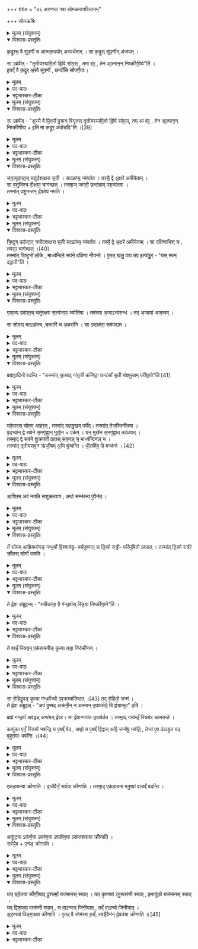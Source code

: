 +++
title = "०६ अरुणया गवा सोमक्रयणविधानम्"

+++
सोमऋषिः

<details><summary>मूलम् (संयुक्तम्)</summary>

क॒द्रूश्च॒ वै सु॑प॒र्णी चा॑त्मरू॒पयो॑रस्पर्धेताँ॒ सा क॒द्रूस्सु॑प॒र्णीम॑जय॒त्साब्र॑वीत्तृ॒तीय॑स्यामि॒तो दि॒वि सोम॒स्तमा ह॑र॒ तेना॒त्मान॒न्निष्क्री॑णी॒ष्वेती॒यव्ँ वै क॒द्रूर॒सौ सु॑प॒र्णी छन्दाँ॑सि सौपर्णे॒यास्
</details>

<details open><summary>विश्वास-प्रस्तुतिः</summary>

क॒द्रूश्च॒ वै सु॑प॒र्णी च आ॑त्मरू॒पयो॑र् अस्पर्धेताम् ।
सा क॒द्रूस् सु॑प॒र्णीम् अ॑जयत् ।  

सा ऽब्र॑वीत् -
"तृ॒तीय॑स्यामि॒तो दि॒वि सोम॒स् , तमा ह॑र॒ , तेन आ॒त्मान॒न् निष्क्री॑णी॒ष्वे"ति॑ ।  
इ॒यव्ँ वै क॒द्रूर् अ॒सौ सु॑प॒र्णी , छन्दाँ॑सि सौपर्णे॒याः।
</details>

<details><summary>मूलम्</summary>

क॒द्रूश्च॒ वै सु॑प॒र्णी च आ॑त्मरू॒पयो॑र् अस्पर्धेताम् ।
सा क॒द्रूस् सु॑प॒र्णीम् अ॑जयत् ।  

सा ऽब्र॑वीत् -
"तृ॒तीय॑स्यामि॒तो दि॒वि सोम॒स् , तमा ह॑र॒ , तेन आ॒त्मान॒न् निष्क्री॑णी॒ष्वे"ति॑ ।  
इ॒यव्ँ वै क॒द्रूर् अ॒सौ सु॑प॒र्णी , छन्दाँ॑सि सौपर्णे॒याः।
</details>


<details><summary>पद-पाठः</summary>

क॒द्रूः । च॒ । वै । सु॒प॒र्णीति॑ सु-प॒र्णी । च॒ । आ॒त्म॒रू॒पयो॒रित्या॑त्म-रू॒पयोः॑ । अ॒स्प॒र्धे॒ता॒म् ।  
सा । क॒द्रूः । सु॒प॒र्णीमिति॑ सु-प॒र्णीम् । अ॒ज॒य॒त् ।  
सा । अ॒ब्र॒वी॒त् ।   
तृ॒तीय॑स्याम् । इ॒तः । दि॒वि । सोमः॑ । तम् । एति॑ । ह॒र॒ । तेन॑ । आ॒त्मान॑म् । निरिति॑ । क्री॒णी॒ष्व॒ । इति॑ ।   
इ॒यम् । वै । क॒द्रूः । अ॒सौ । सु॒प॒र्णीति॑ सु-प॒र्णी ।   
छन्दाँ॑सि । सौ॒प॒र्णे॒याः ।  
</details>

<details><summary>भट्टभास्कर-टीका</summary>

1अथ सवनगुणान्विधास्यन् तदर्थं गायत्रीं स्तोतुमाह - कद्रूरित्यादि ॥ दिव्यमातरावेते आत्मरूपयोर्निजसौन्दर्यनिमित्तमहं दर्शनीयाऽहं दर्शनीयेति सपत्नीत्वादस्पर्धेतां स्पर्धमाने विप्रतिपत्तिमकुरुताम् । 'कद्रुकमण्डल्वोः' इति कद्रुशब्दादूङ्प्रत्ययः । 'पाककर्ण' इत्यादिना सुपर्णशब्दात् ङीष् । ततस्सा कद्रूस्सुपर्णीमजयत् रूपवत्तया तां जित्वा दासीं जग्राह । ततस्सा कद्रूस्सुपर्णीमब्रवीत् । इतस्तृतीयस्यां दिवि सोमो यागात्मा वर्तते, तदानयनेन हेतुना आत्मानं निष्क्रीणीष्व त्वां दासीभावान्मोचयेति । देवनशीलत्वात्त्रयोपि लोका दिव इत्युच्यन्ते, तत्र भूमिष्ठा कद्रूराह - इतस्तृतीयस्यां दिवीति । यद्वा - द्यौरेव त्रिखण्डा, तत्र दिविष्ठैवाह - इतस्तृतीयस्मिन् द्युखण्डे सोमो वर्तते इति । 'तीयस्य वा ङित्सूपसंख्यानम्' इति स्याभावः । 'ऊडिदम्' इतीदमो विभक्तेरुदात्तत्वम् । इयं वा इत्यादि । दिवः पुत्रत्वेन प्रसिद्धानि छन्दांसि, तानि सौपर्णेयाः सुपर्णीपुत्राः केचन दिव्यजनाः, त एव छन्दांसि गायत्र्यादीनि । यद्वा - लिङ्गव्यत्ययः । छन्दांसि सुपर्णापत्यानीत्यर्थः । स्त्रीभ्यो ढकि 'कितः' इत्यन्तोदात्तत्वम् ॥
</details>

<details><summary>मूलम् (संयुक्तम्)</summary>

साब्र॑वीद॒स्मै वै पि॒तरौ॑ पु॒त्रान्बि॑भृतस्तृ॒तीय॑स्यामि॒तो दि॒वि सोम॒स्तमा ह॑र॒ तेना॒त्मान॒न्निष्क्री॑णीष्व [39]  
इति॑ मा क॒द्रूर॑वोच॒दिति॒
</details>

<details open><summary>विश्वास-प्रस्तुतिः</summary>

सा ऽब्र॑वीद् -
"अ॒स्मै वै पि॒तरौ॑ पु॒त्रान् बि॑भृतस् तृ॒तीय॑स्यामि॒तो दि॒वि सोम॒स्,
तम् आ ह॑र॒ ,
तेन आ॒त्मान॒न् निष्क्री॑णीष्व + इति॑ मा क॒द्रूर् अ॑वोच॒दि"ति॑ ।[39]
</details>

<details><summary>मूलम्</summary>

सा ऽब्र॑वीद् -
"अ॒स्मै वै पि॒तरौ॑ पु॒त्रान् बि॑भृतस् तृ॒तीय॑स्यामि॒तो दि॒वि सोम॒स्,
तम् आ ह॑र॒ ,
तेन आ॒त्मान॒न् निष्क्री॑णीष्व + इति॑ मा क॒द्रूर् अ॑वोच॒दि"ति॑ ।[39]
</details>


<details><summary>पद-पाठः</summary>

सा । अ॒ब्र॒वी॒त् ।   
अ॒स्मै । वै । पि॒तरौ॑ । पु॒त्रान् । बि॒भृ॒तः॒ । तृ॒तीय॑स्याम् । इ॒तः । दि॒वि । सोमः॑ । तम् । एति॑ । ह॒र॒ । तेन॑ । आ॒त्मान॑म् । निरिति॑ । क्री॒णी॒ष्व॒ । [39]  
इति॑ । मा॒ । क॒द्रूः । अ॒वो॒च॒त् । इति॑ । 
</details>

<details><summary>भट्टभास्कर-टीका</summary>

2अथ सा कद्र्वा तथोक्ता सा सुपर्णी पुत्रानब्रवीत् अस्मै ईदृशाय प्रयोजनाय आर्तिपरित्राणाय पितरौ माता च पिता च पुत्रान् दुःखात्त्रायकस्वभावान् सुतान् बिभृतः उत्पाद्य पोषयतः । 'पिता मात्रा' इत्येकशेषः, पूर्ववदिदमो विभक्तेरुदात्तत्वम् । किं तवागमनमिति चेत्? श्रूयतां पुत्रकाः - तृतीयस्यामिता दिवि सोमस्तमाहर तेनात्मानं निष्क्रीणीष्वेति मां कद्रूरवोचत् निजरूपवत्तया गर्विता दासीमिव मां मन्यमाना इत्थमवमन्यते । ततोस्मिन् व्यसनसंकटे नियग्नामितो मां त्रायध्वमिति ॥
</details>

<details><summary>मूलम् (संयुक्तम्)</summary>

जग॒त्युद॑पत॒च्चतु॑र्दशाक्षरा स॒ती साऽप्रा॑प्य॒ न्य॑वर्तत॒ तस्यै॒ द्वे अ॒क्षरे॑ अमीयेताँ॒ सा प॒शुभि॑श्च दी॒क्षया॒ चाग॑च्छ॒त्तस्मा॒ज्जग॑ती॒ छन्द॑साम्पश॒व्य॑तमा॒ तस्मा॑त्पशु॒मन्त॑न्दी॒क्षोप॑ नमति
</details>

<details open><summary>विश्वास-प्रस्तुतिः</summary>

जग॒त्युद॑पत॒च् चतु॑र्दशाक्षरा स॒ती ।
साऽप्रा॑प्य॒ न्य॑वर्तत ।
तस्यै॒ द्वे अ॒क्षरे॑ अमीयेताम् ।  
सा प॒शुभि॑श्च दी॒क्षया॒ चाग॑च्छत् ।
तस्मा॒ज् जग॑ती॒ छन्द॑साम् पश॒व्य॑तमा ।  
तस्मा॑त् पशु॒मन्त॑न् दी॒क्षोप॑ नमति ।
</details>

<details><summary>मूलम्</summary>

जग॒त्युद॑पत॒च् चतु॑र्दशाक्षरा स॒ती ।
साऽप्रा॑प्य॒ न्य॑वर्तत ।
तस्यै॒ द्वे अ॒क्षरे॑ अमीयेताम् ।  
सा प॒शुभि॑श्च दी॒क्षया॒ चाग॑च्छत् ।
तस्मा॒ज् जग॑ती॒ छन्द॑साम् पश॒व्य॑तमा ।  
तस्मा॑त् पशु॒मन्त॑न् दी॒क्षोप॑ नमति ।
</details>

<details><summary>पद-पाठः</summary>

जग॑ती । उदिति॑ । अ॒प॒त॒त् । चतु॑र्दशाक्ष॒रेति॒ चतु॑र्दश-अ॒क्ष॒रा॒ । स॒ती ।  
सा । अप्रा॒प्येत्यप्र॑-आ॒प्य॒ । नीति॑ । अ॒व॒र्त॒त॒ ।   
तस्यै॑ । द्वे इति॑ । अ॒क्षरे॒ इति॑ । अ॒मी॒ये॒ता॒म् ।   
सा । प॒शुभि॒रिति॑ प॒शु-भिः॒ । च॒ । दी॒क्षया॑ । च॒ । एति॑ । अ॒ग॒च्छ॒त् ।   
तस्मा॑त् । जग॑ती । छन्द॑साम् । प॒श॒व्य॑त॒मेति॑ पश॒व्य॑-त॒मा॒ । 
तस्मा॑त् । प॒शु॒मन्त॒मिति॑ पशु-मन्त॑म् । दी॒क्षा । उपेति॑ । न॒म॒ति॒ ।   
</details>


<details><summary>भट्टभास्कर-टीका</summary>

3अथ तछ्रुत्वा छन्दसां ज्येष्ठभूता जगती उदपतत् ऊर्ध्वं गता । सा चतुर्दशाक्षराऽपि सता सोममप्राप्य अलब्ध्वा न्यवर्तत तत्सकाशात्प्रतिनिवृत्ता । 'शतुरनुमः' इति नद्या उदात्तत्वम् । तस्यै तस्याः सोमेन रहितायाः द्वे अक्षरे अमीयेतामहीयेताम् । अशेस्सरप्रत्यये अक्षरम् । ततस्सा जगती तत्र तृतीयस्यां दिवि स्थितान् पशून् दीक्षां च दृष्ट्वा उपादाय तेनोभयेन सहिताऽऽगच्छत् । अन्य आहुः - चतुर्दशाक्षराऽपि सती सा अप्राप्य सोमसकाशमपि गन्तुमसमर्था न्यवर्तत । ततस्तस्याश्श्रान्तायाः द्वे अक्षरे अमीयेतां विशीर्णे अभवताम् । सा तादृशी तत्र स्थि- तान् पशून् दीक्षां च गृहीत्वा आगच्छदिति । तस्माच्छन्दसां मध्ये जगती पशव्यतमा अतिशयेन पशुभ्यो हिता । हितार्थे 'उगवादिभ्यो यत्' । यस्मादेवं पशुभिस्सह दीक्षा आगता, तस्मात्पशुमन्तं दीक्षोपनमति उपतिष्ठते दक्षिणा क्षीरादिसंपत्तेश्च । 'ह्रस्वनुड्भ्यां मतुप्' इति मतुप उदात्तत्वम् ॥
</details>

<details><summary>मूलम् (संयुक्तम्)</summary>

त्रि॒ष्टुगुद॑पत॒त्त्रयो॑दशाक्षरा स॒ती साऽप्रा॑प्य॒ न्य॑वर्तत॒ तस्यै॒ द्वे अ॒क्षरे॑ अमीयेताँ॒ सा दक्षि॑णाभिश्च [40]  
तप॑सा॒ चाग॑च्छ॒त्तस्मा॑त्त्रि॒ष्टुभो॑ लो॒के माध्य॑न्दिने॒ सव॑ने॒ दक्षि॑णा नीयन्त ए॒तत्खलु॒ वाव तप॒ इत्या॑हु॒र्यस्स्वन्ददा॒तीति॑
</details>

<details open><summary>विश्वास-प्रस्तुतिः</summary>

त्रि॒ष्टुग् उद॑पत॒त् त्रयो॑दशाक्षरा स॒ती
साऽप्रा॑प्य॒ न्य॑वर्तत ।
तस्यै॒ द्वे अ॒क्षरे॑ अमीयेताम् ।
सा दक्षि॑णाभिश् च , तप॑सा॒ चाग॑च्छत् ।[40]  
तस्मा॑त् त्रि॒ष्टुभो॑ लो॒के , माध्य॑न्दिने॒ सव॑ने॒ दक्षि॑णा नीयन्ते ।
ए॒तत् खलु॒ वाव तप॒ इत्या॑हु॒र् - "यस् स्वन् ददा॒ती"ति॑ ।
</details>

<details><summary>मूलम्</summary>

त्रि॒ष्टुग् उद॑पत॒त् त्रयो॑दशाक्षरा स॒ती
साऽप्रा॑प्य॒ न्य॑वर्तत ।
तस्यै॒ द्वे अ॒क्षरे॑ अमीयेताम् ।
सा दक्षि॑णाभिश् च , तप॑सा॒ चाग॑च्छत् ।[40]  
तस्मा॑त् त्रि॒ष्टुभो॑ लो॒के , माध्य॑न्दिने॒ सव॑ने॒ दक्षि॑णा नीयन्ते ।
ए॒तत् खलु॒ वाव तप॒ इत्या॑हु॒र् - "यस् स्वन् ददा॒ती"ति॑ ।
</details>

<details><summary>पद-पाठः</summary>


त्रि॒ष्टुक् । उदिति॑ । अ॒प॒त॒त् । त्रयो॑दशाक्ष॒रेति॒ त्रयो॑दश-अ॒क्ष॒रा॒ । स॒ती । सा । अप्रा॒प्येत्यप्र॑-आ॒प्य॒ । नीति॑ । अ॒व॒र्त॒त॒ ।   
तस्यै॑ । द्वे इति॑ । अ॒क्षरे॒ इति॑ । अ॒मी॒ये॒ता॒म् ।   
सा । दक्षि॑णाभिः । च॒ । [40]  तप॑सा । च॒ । एति॑ । अ॒ग॒च्छ॒त् ।   
तस्मा॑त् । त्रि॒ष्टुभः॑ । लो॒के । माध्य॑न्दिने । सव॑ने । दक्षि॑णाः । नी॒य॒न्ते॒ ।  
ए॒तत् । खलु॑ । वाव । तपः॑ । इति॑ । आ॒हुः॒ । यः । स्वम् । ददा॑ति । इति॑ ।   
</details>



<details><summary>भट्टभास्कर-टीका</summary>

4त्रिष्टुगुदपतदित्यादि ॥ गतम् । सा दक्षिणाभिश्च तपसा च दानलक्षणेन आगच्छत् । तस्मात्त्रिष्टुभो लोके स्थाने माध्यान्दिनसवने दक्षिणा नीयन्ते । उत्सादिर्मध्यन्दिनशब्दः । अधुना माध्यन्दिने सवने, दानमेव तप इत्याह - यत् स्वं ददाति एतदेव खलु तप इत्याहुः । ददातीति 'अभ्यस्तानामादिः' इत्याद्युदात्तत्वम् ॥
</details>

<details><summary>मूलम् (संयुक्तम्)</summary>

गाय॒त्र्युद॑पत॒च्चतु॑रक्षरा स॒त्य॑जया॒ ज्योति॑षा॒ तम॑स्या अ॒जाभ्य॑रुन्द्ध॒ तद॒जाया॑ अज॒त्वँ सा सोम॒ञ्चाह॑रच्च॒त्वारि॑ चा॒क्षरा॑णि साष्टाक्ष॑रा॒ सम॑पद्यत
</details>

<details open><summary>विश्वास-प्रस्तुतिः</summary>

गा॒य॒त्र्य् उद॑पत॒च् चतु॑रक्षरा स॒त्य॑जया॒ ज्योति॑षा ।
तम॑स्या अ॒जाऽभ्य॑रुन्ध ।
तद् अ॒जाया॑ अज॒त्वम् ।  

सा सोम॒ञ् चाऽऽह॑रच् ,च॒त्वारि॑ च अ॒क्षरा॑णि ।
सा ऽष्टाक्ष॑रा॒ सम॑पद्यत ।
</details>

<details><summary>मूलम्</summary>

गा॒य॒त्र्य् उद॑पत॒च् चतु॑रक्षरा स॒त्य॑जया॒ ज्योति॑षा ।
तम॑स्या अ॒जाऽभ्य॑रुन्ध ।
तद् अ॒जाया॑ अज॒त्वम् ।  

सा सोम॒ञ् चाऽऽह॑रच् ,च॒त्वारि॑ च अ॒क्षरा॑णि ।
सा ऽष्टाक्ष॑रा॒ सम॑पद्यत ।
</details>

<details><summary>पद-पाठः</summary>

गा॒य॒त्री । उदिति॑ । अ॒प॒त॒त् । चतु॑रक्ष॒रेति॒ चतुः॑-अ॒क्ष॒रा॒ । स॒ती । अ॒जया॑ । ज्योति॑षा ।   
तम् । अ॒स्यै॒ । अ॒जा । अ॒भीति॑ । अ॒रु॒न्द्ध॒ ।   
तत् । अ॒जायाः॑ । अ॒ज॒त्वमित्य॑ज-त्वम् ।   
सा । सोम॑म् । च॒ । एति॑ । अह॑रत् । च॒त्वारि॑ । च॒ । अ॒क्षरा॑णि ।   
सा । अ॒ष्टाक्ष॒रेत्य॒ष्टा-अ॒क्ष॒रा॒ । समिति॑ । अ॒प॒द्य॒त॒ ।   
</details>

<details><summary>भट्टभास्कर-टीका</summary>

5ततो गायत्र्युदपतत् चतुरक्षरैव सता अजया सहायभूतया अजामपि सहायभूतां गृहीत्वा ऊर्ध्वं गता, ततस्सा अजा ज्योतिषा आत्मीयया दीप्त्या तं सोमं गायत्र्यर्थमभ्यरुन्ध अभिरुद्धवती अभिगतवती । तदित्यादि । अज गतिक्षेपाणयोः, 'ङ्यापोस्मंज्ञाछन्दसोर्बहुलम्' 'त्वे च' इति ह्रस्वत्वम् । ततस्सा गायत्री सोमं चाजया वशीकृतमाहरत्, चत्वारि चाक्षराणि यानि त्रिष्टुब्जगत्योः तत्राहीयन्त तान्येव स्वयमाहरत् । ततः प्रभृति साऽष्टाक्षरा समपद्यत, पादाभिप्रायमिदम् । यथोक्तं 'गायत्र्यष्टकैः' इति । त्रयश्चास्याः पादाः, यथा वक्ष्यति - 'पद्भ्यां द्वे सवने समगृह्नान्मुखेनैकम्' इति । तेन चतुर्विंशत्यक्षरा गायत्री । त्रिष्टुब्जगत्यौ च ततः प्रभृत्येकादशद्वादशाक्षरपादे, द्वयोर्द्वयोर्हीनत्वात् । तेन चतुश्चत्वारिंशदक्षरा त्रिष्टुम्, अष्टाचत्वारिंशदक्षरा जगती ॥
</details>

<details><summary>मूलम् (संयुक्तम्)</summary>

ब्रह्मवा॒दिनो॑ वदन्ति [41]  
कस्मा॑त्स॒त्याद्गा॑य॒त्री कनि॑ष्ठा॒ छन्द॑साँ स॒ती य॑ज्ञमु॒खम्परी॑या॒येति॒
</details>

<details open><summary>विश्वास-प्रस्तुतिः</summary>

ब्रह्मवा॒दिनो॑ वदन्ति -
"कस्मा॑त् स॒त्याद् गा॑य॒त्री कनि॑ष्ठा॒ छन्द॑साँ स॒ती य॑ज्ञमु॒खम् परी॑या॒ये"ति॑ [41]  
</details>

<details><summary>मूलम्</summary>

ब्रह्मवा॒दिनो॑ वदन्ति -
"कस्मा॑त् स॒त्याद् गा॑य॒त्री कनि॑ष्ठा॒ छन्द॑साँ स॒ती य॑ज्ञमु॒खम् परी॑या॒ये"ति॑ [41]  
</details>

<details><summary>पद-पाठः</summary>

ब्र॒ह्म॒वा॒दिन॒ इति॑ ब्रह्म-वा॒दिनः॑ । व॒द॒न्ति॒ । [41]   
कस्मा॑त् । स॒त्यात् । गा॒य॒त्री । कनि॑ष्ठा । छन्द॑साम् । स॒ती । य॒ज्ञ॒मु॒खमिति॑ यज्ञ-मु॒खम् । परीति॑ । इ॒या॒य॒ । इति॑ । 
</details>

<details><summary>भट्टभास्कर-टीका</summary>

6ब्रह्यवादिन इति ॥ सदर्हतीति सत्यं कारणमुच्यते । दण्डादिभ्यो यः । कस्मात्कारणाद्रायत्री छन्दसां प्रकृतानां त्रयाणां कनिष्ठा अल्पतमा सती यज्ञमुखं प्रातस्सवनं परीयाय परिगच्छतीति । 'छन्दसि लुङ्लङ्लिटः' इति लिट् । 'युवाल्पयोः कनन्यतरस्याम्' इति कन् ॥
</details>

<details><summary>मूलम् (संयुक्तम्)</summary>

यदे॒वादस्सोम॒माह॑र॒त्तस्मा॑द्यज्ञमु॒खम्पर्यै॒त्तस्मा॑त्तेज॒स्विनी॑तमा प॒द्भ्यान्द्वे सव॑ने स॒मगृ॑ह्णा॒न्मुखे॒नैकय्ँ॒यन्मुखे॑न स॒मगृ॑ह्णा॒त्तद॑धय॒त्तस्मा॒द्द्वे सव॑ने शु॒क्रव॑ती प्रातस्सव॒नञ्च॒ माध्य॑न्दिनञ्च॒ तस्मा॑त्तृतीयसव॒न ऋ॑जी॒षम॒भि षु॑ण्वन्ति धी॒तमि॑व॒ हि मन्य॑न्ते [42]  
</details>

<details open><summary>विश्वास-प्रस्तुतिः</summary>

यदे॒वादस् सोम॒म् आह॑र॒त् , तस्मा॑द् यज्ञमु॒खम् पर्यै॑त्। तस्मा॑त् तेज॒स्विनी॑तमा ।  
प॒द्भ्यान् द्वे सव॑ने स॒मगृ॑ह्णा॒न् मुखे॒न + एक॑म् ।
यन् मुखे॑न स॒मगृ॑ह्णा॒त् तद॑धयत् ।  
तस्मा॒द् द्वे सव॑ने  शु॒क्रव॑ती प्रातस् सव॒नञ् च॒ माध्य॑न्दिनञ् च ।  
तस्मा॑त् तृतीयसव॒न ऋ॑जी॒षम् अ॒भि षु॑ण्वन्ति ।
धी॒तमि॑व॒ हि मन्य॑न्ते । [42]  
</details>

<details><summary>मूलम्</summary>

यदे॒वादस् सोम॒म् आह॑र॒त् , तस्मा॑द् यज्ञमु॒खम् पर्यै॑त्।   
तस्मा॑त् तेज॒स्विनी॑तमा ।  
प॒द्भ्यान् द्वे सव॑ने स॒मगृ॑ह्णा॒न् मुखे॒न + एक॑म् ।  
यन् मुखे॑न स॒मगृ॑ह्णा॒त् तद॑धयत् ।  
तस्मा॒द् द्वे सव॑ने  शु॒क्रव॑ती प्रातस् सव॒नञ् च॒ माध्य॑न्दिनञ् च ।  
तस्मा॑त् तृतीयसव॒न ऋ॑जी॒षम् अ॒भि षु॑ण्वन्ति ।
धी॒तमि॑व॒ हि मन्य॑न्ते । [42]  
</details>


<details><summary>पद-पाठः</summary>

यत् । ए॒व । अ॒दः । सोम॑म् । एति॑ । अ॒ह॒र॒त् । तस्मा॑त् । य॒ज्ञ॒मु॒खमिति॑ यज्ञ-मु॒खम् । परीति॑ । ऐ॒त् ।   

तस्मा॑त् । ते॒ज॒स्विनी॑त॒मेति॑ तेज॒स्विनी॑-त॒मा॒ ।   

प॒द्भ्यामिति॑ पत्-भ्याम् । द्वे इति॑ । सव॑ने इति॑ । स॒मगृ॑ह्णा॒दिति॑ सम्-अगृ॑ह्णात् । मुखे॑न । एक॑म् ।   

यत् । मुखे॑न । स॒मगृ॑ह्णा॒दिति॑ सम्-अगृ॑ह्णात् । तत् । अ॒ध॒य॒त् ।   

तस्मा॑त् । द्वे इति॑ । सव॑ने इति॑ । शु॒क्रव॑ती॒ इति॑ शु॒क्र-व॒ती॒ । प्रा॒त॒स्स॒व॒नमिति॑ प्रातः-स॒व॒नम् । च॒ । माध्य॑न्दिनम् । च॒ ।  

तस्मा॑त् । तृ॒ती॒य॒स॒व॒न इति॑ तृतीय-स॒व॒ने । ऋ॒जी॒षम् । अ॒भीति॑ । सु॒न्व॒न्ति॒ ।   

धी॒तम् । इ॒व॒ । हि । मन्य॑न्ते । [42]   
</details>

<details><summary>भट्टभास्कर-टीका</summary>

7इत्थं ब्रह्मवादिभिः पृष्टे उत्तरमाह कश्चिद्व्रह्मवादी - यदेवेति ॥ यदेवेदं कारणं सोममियमाहरत्, अदः एतस्मात् यज्ञमुखं परिगता । यद्वा - अदश्शब्दात्परस्याः पञ्चम्याः 'सुपां सुलुक्' इति लुक् । अमुष्माल्लोकादित्यर्थः । एतेर्लिङि इतश्च लोपे अडागमे 'आटश्च' इति वृद्धौ एदिति भवति । तस्मादेव कारणात् तेजस्विनीतमा अतिशयेन तेजस्विनी गायत्री बभूव । सा सोममाहरन्ती पद्भ्यां द्वे सवने प्रातस्सवनमाध्यन्दिने समगृह्णात् संगृहीतवती । मुखेन मुखस्थानीयेन पादेन एकं सवनं तृतीयं समगृह्णात् । छन्दसां पक्षिरूपत्वादेवमुक्तम् । द्वौ पादावस्य, तृतीयः पादो मुखमिति । यत् मुखेन सवनं समगृह्णात् तत् अधयत् अपिबत् । तस्मादित्यादि । शुक्रवती रसवती पद्भ्यां गृहीतत्वात् । 'नपुंसकाच्च' इति शीभावः । तस्मादित्यादि । यस्मात् घीतं पीतमिव तृतीयसवनं मन्यन्ते तस्मात्तृतीयसवने ऋजीषं किम्भूतं सोममभिषुण्वन्ति, तस्य पीतसारत्वात् एता- दृशस्यापीतत्वात् ॥
</details>

<details><summary>मूलम् (संयुक्तम्)</summary>

आ॒शिर॒मव॑ नयति सशुक्र॒त्वायाथो॒ सम्भ॑रत्ये॒वैन॒त्
</details>

<details open><summary>विश्वास-प्रस्तुतिः</summary>

आ॒शिर॒म् अव॑ नयति सशुक्र॒त्वाय , अथो॒ सम्भ॑रत्य् ए॒वैन॑त् ।  
</details>

<details><summary>मूलम्</summary>

आ॒शिर॒म् अव॑ नयति सशुक्र॒त्वाय , अथो॒ सम्भ॑रत्य् ए॒वैन॑त् ।  
</details>

<details><summary>पद-पाठः</summary>

आ॒शिर॑म् । अवेति॑ । न॒य॒ति॒ । स॒शु॒क्र॒त्वायेति॑ सशुक्र-त्वाय॑ । अथो॒ इति॑ । समिति॑ । भ॒र॒ति॒ । ए॒व । ए॒न॒त् । 
</details>

<details><summary>भट्टभास्कर-टीका</summary>

8आशिरमित्यादिविधिः ॥ ऋजीषे आशिरं सोममवनयति सरसत्वार्थम् । अथो अपि च एतत्तृतीयसवनं संभरत्येव संपुष्टमेव करोतीति । एनादेशोऽनुदात्तः ॥
</details>

<details><summary>मूलम् (संयुक्तम्)</summary>

तँ सोम॑माह्रि॒यमा॑णङ्गन्ध॒र्वो वि॒श्वाव॑सु॒ᳶ पर्य॑मुष्णा॒त्स ति॒स्रो रात्री॒ᳶ परि॑मुषितोऽवस॒त्तस्मा॑त्ति॒स्रो रात्रीः॑ क्री॒तस्सोमो॑ वसति॒
</details>

<details open><summary>विश्वास-प्रस्तुतिः</summary>

तँ सोम॑म् आह्रि॒यमा॑णङ् गन्ध॒र्वो वि॒श्वाव॑सु॒ᳶ पर्य॑मुष्णात्
स ति॒स्रो रात्री॒ᳶ परि॑मुषितो ऽवसत् ।
तस्मा॑त् ति॒स्रो रात्रीः॑ क्री॒तस् सोमो॑ वसति ।
</details>

<details><summary>मूलम्</summary>

तँ सोम॑म् आह्रि॒यमा॑णङ् गन्ध॒र्वो वि॒श्वाव॑सु॒ᳶ पर्य॑मुष्णात्
स ति॒स्रो रात्री॒ᳶ परि॑मुषितो ऽवसत् ।
तस्मा॑त् ति॒स्रो रात्रीः॑ क्री॒तस् सोमो॑ वसति ।
</details>

<details><summary>पद-पाठः</summary>

तम् । सोम॑म् । आ॒ह्रि॒यमा॑ण॒मित्या॑-ह्रि॒यमा॑णम् । ग॒न्ध॒र्वः । वि॒श्वाव॑सु॒रिति॑ वि॒श्व-व॒सुः॒ । परीति॑ । अ॒मु॒ष्णा॒त् ।  
सः । ति॒स्रः । रात्रीः॑ । परि॑मुषित॒ इति॒ परि॑-मु॒षि॒तः॒ । अ॒व॒स॒त् ।   
तस्मा॑त् । ति॒स्रः । रात्रीः॑ । क्री॒तः । सोमः॑ । व॒स॒ति॒ ।   
</details>


<details><summary>भट्टभास्कर-टीका</summary>

9तमित्यादि ॥ तमानीयमानं सोमं विश्वावसुर्नाम गन्धर्वः पर्यमुष्णात् प्रतिरोधक इव भूत्वा आनयनविघ्नमाचरत् । स च परिमुषितः तिस्रो रात्रीः तत्रैव न्यवसत् । तस्मादित्यादि । अत्र त्रित्वसंख्याप्रयुक्तो निवासः दीक्षासमाप्तेः यावत्सुत्यादिवसं वसतीत्यर्थः । अत्रान्तराळदिवसानां त्रित्वात्तिस्र इत्युक्तम् । तेन त्रित्वाभावेऽपि वासो भवत्येव ॥
</details>

<details><summary>मूलम् (संयुक्तम्)</summary>

ते दे॒वा अ॑ब्रुव॒न्त्स्त्रीका॑मा॒ वै ग॑न्ध॒र्वास्स्त्रि॒या निष्क्री॑णा॒मेति॒ ते वाचँ॒ स्त्रिय॒मेक॑हायनीङ्कृ॒त्वा तया॒ निर॑क्रीण॒न्थ्
</details>

<details open><summary>विश्वास-प्रस्तुतिः</summary>

ते दे॒वा अ॑ब्रुव॒न्थ् -
"स्त्रीका॑मा॒ वै ग॑न्ध॒र्वास् स्त्रि॒या निष्क्री॑णा॒मे"ति॑ ।  
</details>

<details><summary>मूलम्</summary>

ते दे॒वा अ॑ब्रुव॒न्थ् -
"स्त्रीका॑मा॒ वै ग॑न्ध॒र्वास् स्त्रि॒या निष्क्री॑णा॒मे"ति॑ ।  
</details>

<details><summary>पद-पाठः</summary>

ते । दे॒वाः । अ॒ब्रु॒व॒न् ।   
स्त्रीका॑मा॒ इति॒ स्त्री-का॒माः॒ । वै । ग॒न्ध॒र्वाः । स्त्रि॒या । निरिति॑ । क्री॒णा॒म॒ । इति॑ । 
</details>

<details><summary>भट्टभास्कर-टीका</summary>

10एकहायन्या क्रीणातीति विधास्यन् तदर्थमाह - ते देवा इत्यादि ॥ ते देवाः गन्धर्वेण परिमुषितसोमाः तन्निष्क्रयोपायं विमृशन्तः इत्थमब्रुवन् - गन्धर्वा नाम स्त्रीकामा भवन्ति, तस्मात् स्त्रिया निष्क्रयणभूतया कया चित् सोमं निष्क्रीणामेति । पञ्चमषष्ठयोरन्यतरस्मिन् लकारे आडागमः । स्त्रीं कामयन्त इति स्त्रीकामाः, 'शालिकामिभिक्षाचरिभ्यो णः', 'पूर्वपदप्रकृतिस्वरत्वं च वक्तव्यम्' इति णः ।
</details>

<details open><summary>विश्वास-प्रस्तुतिः</summary>

ते वाचँ॒ स्त्रिय॒म् एक॑हायनीङ् कृ॒त्वा तया॒ निर॑क्रीणन् ।
</details>

<details><summary>मूलम्</summary>

ते वाचँ॒ स्त्रिय॒म् एक॑हायनीङ् कृ॒त्वा तया॒ निर॑क्रीणन् ।
</details>

<details><summary>पद-पाठः</summary>

ते । वाच॑म् । स्त्रिय॑म् । एक॑हायनी॒मित्येक॑-हा॒य॒नी॒म् । कृ॒त्वा । तया॑ । निरिति॑ । अ॒क्री॒ण॒न् । 
</details>

<details><summary>भट्टभास्कर-टीका</summary>

ते वाचमित्यादि । ते तथाकृताध्यवसाया देवाः वाचं वाङ्मयाभिमानिनीं एकहायनीमेकवर्षां स्त्रियं कृत्वा तया सोमं निरक्रीणन् निष्क्रीतवन्तः । 'दामहायनान्ताच्च' इति ङीप् ॥
</details>

<details><summary>मूलम् (संयुक्तम्)</summary>

सा रो॒हिद्रू॒पङ्कृ॒त्वा ग॑न्ध॒र्वेभ्यः॑ [43]  
अ॒प॒क्रम्या॑तिष्ठ॒त्तद्रो॒हितो॒ जन्म॒ ते दे॒वा अ॑ब्रुव॒न्नप॑ यु॒ष्मदक्र॑मी॒न्नास्मानु॒पाव॑र्तते॒ वि ह्व॑यामहा॒ इति॒ ब्रह्म॑ गन्ध॒र्वा अव॑द॒न्नगा॑यन्दे॒वास्सा दे॒वान्गाय॑त उ॒पाव॑र्तत॒ तस्मा॒द्गाय॑न्तँ॒ स्त्रिय॑ᳵ कामयन्ते॒ कामु॑का एनँ॒ स्त्रियो॑ भवन्ति॒ य ए॒वव्ँ वेदाथो॒ य ए॒वव्ँवि॒द्वानपि॒ जन्ये॑षु॒ भव॑ति॒ तेभ्य॑ ए॒व द॑दत्यु॒त यद्ब॒हुत॑याः [44]  
भव॒न्त्य्
</details>

<details open><summary>विश्वास-प्रस्तुतिः</summary>

सा रो॒हिद्रू॒पङ् कृ॒त्वा ग॑न्ध॒र्वेभ्यो॑ ऽप॒क्रम्या॑तिष्ठत् ।[43]
तद् रो॒हितो॒ जन्म॑ ।  
ते दे॒वा अ॑ब्रुव॒न्न् - "अप॑ यु॒ष्मद् अक्र॑मी॒न् न अस्मान् उ॒पाव॑र्तते॒ वि ह्व॑यामहा॒" इति॑ ।  

ब्रह्म॑ गन्ध॒र्वा अव॑द॒न्न् अगा॑यन् दे॒वाः।
सा दे॒वान्गाय॑त उ॒पाव॑र्तत ।
तस्मा॒द् गाय॑न्तँ॒ स्त्रिय॑ᳵ कामयन्ते ।  

कामु॑का एनँ॒ स्त्रियो॑ भवन्ति॒ य ए॒वव्ँ वेद ,
अथो॒ य ए॒वव्ँ वि॒द्वान् अपि॒ जन्ये॑षु॒ भव॑ति॒ , तेभ्य॑ ए॒व द॑दत्यु॒त यद् ब॒हुत॑याः भव॑न्ति ।[44]  
</details>

<details><summary>मूलम्</summary>

सा रो॒हिद्रू॒पङ् कृ॒त्वा ग॑न्ध॒र्वेभ्यो॑ ऽप॒क्रम्या॑तिष्ठत् ।[43]
तद् रो॒हितो॒ जन्म॑ ।  
ते दे॒वा अ॑ब्रुव॒न्न् - "अप॑ यु॒ष्मद् अक्र॑मी॒न् न अस्मान् उ॒पाव॑र्तते॒ वि ह्व॑यामहा॒" इति॑ ।  

ब्रह्म॑ गन्ध॒र्वा अव॑द॒न्न् अगा॑यन् दे॒वाः।
सा दे॒वान्गाय॑त उ॒पाव॑र्तत ।
तस्मा॒द् गाय॑न्तँ॒ स्त्रिय॑ᳵ कामयन्ते ।  

कामु॑का एनँ॒ स्त्रियो॑ भवन्ति॒ य ए॒वव्ँ वेद ,
अथो॒ य ए॒वव्ँ वि॒द्वान् अपि॒ जन्ये॑षु॒ भव॑ति॒ , तेभ्य॑ ए॒व द॑दत्यु॒त यद् ब॒हुत॑याः भव॑न्ति ।[44]  
</details>



<details><summary>पद-पाठः</summary>

सा । रो॒हित् । रू॒पम् । कृ॒त्वा । ग॒न्ध॒र्वेभ्यः॑ । [43]  अ॒प॒क्रम्येत्य॑प-क्रम्य॑ । अ॒ति॒ष्ठ॒त् ।   
तत् । रो॒हितः॑ । जन्म॑ ।  
ते । दे॒वाः । अ॒ब्रु॒व॒न् ।   
अपेति॑ । यु॒ष्मत् । अक्र॑मीत् । न । अ॒स्मान् । उ॒पाव॑र्तत॒ इत्यु॑प-आव॑र्तते । वीति॑ । ह्व॒या॒म॒है॒ । इति॑ ।   
ब्रह्म॑ । ग॒न्ध॒र्वाः । अव॑दन् ।   
अगा॑यन् । दे॒वाः ।   
सा । दे॒वान् । गाय॑तः । उ॒पाव॑र्त॒तेत्यु॑प-आव॑र्तत । 
तस्मा॑त् । गाय॑न्तम् । स्त्रियः॑ । का॒म॒य॒न्ते॒ । 
कामु॑काः । ए॒न॒म् । स्त्रियः॑ । भ॒व॒न्ति॒ ।  
यः । ए॒वम् । वेद॑ ।   
अथो॒ इति॑ । यः । ए॒वम् । वि॒द्वान् । अपीति॑ । जन्ये॑षु । भव॑ति । तेभ्यः॑ । ए॒व । द॒द॒ति॒ । उ॒त । यत् । ब॒हुत॑या॒ इति॑ ब॒हु-त॒याः॒ । [44] भव॑न्ति ।   
</details>

<details><summary>भट्टभास्कर-टीका</summary>

11इदानीं वाचा सोमं निष्क्रीयतामपि देवा वाचं गन्धर्वेभ्यः आहूतवन्त इति दर्शयितुमाह - सेत्यादि ॥ सा वागपाक्रमीत् अपक्रान्ता । 'नेटि' इति वृद्ध्यिप्रतिषेधः । अस्मांश्च नोपावर्तते अस्मत्समीपं च न गच्छति मध्ये तिष्ठति, तस्मात् यूयं च वयं च इमां विह्वयामहे विविधमाह्वयामः । 'त्यदादीनां यत्परं तच्छिष्यते' इत्यस्मदः शेषः, 'निसमुपविभ्यो ह्रः' इत्यात्मनेपदम् । ततो ब्रह्म मन्त्रमाह्वानसाधनं गन्धर्वा अवदन्, देवा अगायन् । सेत्यादि । सा रोहित् गायतो देवानुपावर्तत उपागच्छत् । तस्मात्ततःप्रभृति गायन्तं स्त्रियः कामयन्ते । अथ य एवमुक्तप्रकारमर्थं वेद एनं कामुकाः स्त्रियो भवन्ति । 'लषपत' इत्यादिना कमेस्ताच्छीलिक उकञ्, 'नलोकाव्यय' इति षष्ठीप्रतिषेधः । अथो इति । अपिचेत्यर्थः । कन्याया वरितारो जन्याः, तेष्वपि मध्ये एवं विद्वानपि कश्चिद्भवति, तेभ्य एव कन्यां ददति सत्स्वेवान्येषु वरेषु गुणान्तरवत्सु । एतदुक्तं भवति - ऊर्वास्मात्युता? तन्मध्ये एवं विद्वान् कोपि भवति, तेऽपि कन्यामर्हन्ति न केवलमेवंविद्वान्, तस्मात्तेभ्य एव ददति कन्याम् । उत यत् यद्यपीत्यर्थः । यद्यपि बहुतया बहुविधगुणान्तरशालिनन्येषु (ता) बहवो विद्यन्ते, अथापि तेभ्य एव ददति एषामेवं विद्वानेकोपि भवति । अन्य आहुः - एवं विद्वानेकोपि यदि जन्येषु भवति तेभ्य एव ददति, किंपुनः यद्बहुतया भवन्ति तेभ्यो ददतीति । अपरे ब्रुवते - जनेभ्यो हितानि जन्यानि जनपदानि । 'उगवादिभ्यो यत्' । 'यतो नावः' इत्याद्युदात्तत्वम् । समानमन्यत् । 'बहुगुणवतुडतिसंख्या' इति संख्यात्वात् 'संख्याया अवयवे तयप्' इति तयप् ॥
</details>

<details><summary>मूलम् (संयुक्तम्)</summary>

एक॑हायन्या क्रीणाति वा॒चैवैनँ॒ सर्व॑या क्रीणाति॒ तस्मा॒देक॑हायना मनु॒ष्या॑ वाचव्ँ॑वद॒न्त्य्
</details>

<details open><summary>विश्वास-प्रस्तुतिः</summary>

एक॑हायन्या क्रीणाति ।
वा॒चैवैनँ॒ सर्व॑या क्रीणाति ।
तस्मा॒द् एक॑हायना मनु॒ष्या॑ वाचव्ँ॑ वदन्ति ।
</details>

<details><summary>मूलम्</summary>

एक॑हायन्या क्रीणाति ।
वा॒चैवैनँ॒ सर्व॑या क्रीणाति ।
तस्मा॒द् एक॑हायना मनु॒ष्या॑ वाचव्ँ॑ वदन्ति ।
</details>

<details><summary>पद-पाठः</summary>

एक॑हाय॒न्येत्येक॑-हा॒य॒न्या॒ । क्री॒णा॒ति॒ ।  
वा॒चा । ए॒व । ए॒न॒म् । सर्व॑या । क्री॒णा॒ति॒ ।   
तस्मा॑त् । एक॑हायना॒ इत्येक॑-हा॒य॒नाः॒ । म॒नु॒ष्याः॑ । वाच॑म् । व॒द॒न्ति॒ । 
</details>

<details><summary>भट्टभास्कर-टीका</summary>

12एकहायन्येत्यादिविधिः ॥ वाचैवेति । सर्वा हि वागेकहायन्यभवत् । तस्मादिति । एकहायनमुपादाय वाचः प्रादुर्भूताः ॥
</details>

<details><summary>मूलम् (संयुक्तम्)</summary>

अकू॑ट॒याऽक॑र्ण॒याऽका॑ण॒याऽश्लो॑ण॒याऽस॑प्तशफया क्रीणाति॒ सर्व॑यै॒वैन॑ङ्क्रीणाति॒
</details>

<details open><summary>विश्वास-प्रस्तुतिः</summary>

अकू॑ट॒या ऽक॑र्ण॒या ऽका॑ण॒या ऽश्लो॑ण॒या ऽस॑प्तशफया क्रीणाति ।  
सर्व॑यै॒व + एन॑ङ् क्रीणाति ।
</details>

<details><summary>मूलम्</summary>

अकू॑ट॒या ऽक॑र्ण॒या ऽका॑ण॒या ऽश्लो॑ण॒या ऽस॑प्तशफया क्रीणाति ।  
सर्व॑यै॒व + एन॑ङ् क्रीणाति ।
</details>

<details><summary>पद-पाठः</summary>

अकू॑टया । अक॑र्णया । अका॑णया । अश्लो॑णया । अस॑प्तशफ॒येत्यस॑प्त-श॒फ॒या॒ । क्री॒णा॒ति॒ ।  
सर्व॑या । ए॒व । ए॒न॒म् । क्री॒णा॒ति॒ । 
</details>

<details><summary>भट्टभास्कर-टीका</summary>

13अकूटयेत्यादिविधिः ॥ कुटिलशृङ्गी कूटा । एकशृङ्गीत्यन्ये । भग्नशृङ्गीत्यपरे । अकर्णा खण्डितकर्णा । अकाणा प्रसिद्धा । श्लोणा शून्या । अशिक्षिताङ्गीति केचित् । कुष्ठव्याधिदूषितेत्यन्ये । सप्तशफा द्युन[ऊन]खुरा या अष्टशफा न भवति सा सप्तशफेति कथ्यते । एताः कूटादयः पर्युदस्यन्ते - सर्वयैवेति । सर्वया अन्यूनया वाचा एनं सोमं क्रीणाति ॥
</details>

<details><summary>मूलम् (संयुक्तम्)</summary>

यच्छ्वे॒तया॑ क्रीणी॒याद्दु॒श्चर्मा॒ यज॑मानस्स्या॒द्यत्कृ॒ष्णया॑नु॒स्तर॑णी स्यात्प्र॒मायु॑को॒ यज॑मानस्स्या॒द्यद्द्वि॑रू॒पया॒ वात्र॑घ्नी स्या॒त्स वा॒न्यञ्जि॑नी॒यात्तव्ँवा॒न्यो जि॑नीयादरु॒णया॑ पिङ्गा॒क्ष्या क्री॑णात्ये॒तद्वै सोम॑स्य रू॒पँ स्वयै॒वैन॑न्दे॒वत॑या क्रीणाति ॥ [45]  
</details>

<details open><summary>विश्वास-प्रस्तुतिः</summary>

यच् छ्वे॒तया॑ क्रीणी॒याद् दु॒श्चर्मा॒ यज॑मानस् स्यात् ।
यत् कृ॒ष्णया॑ ऽनु॒स्तर॑णी स्यात् , प्र॒मायु॑को॒ यज॑मानस् स्यात् ।  
यद् द्वि॑रू॒पया॒ वात्र॑घ्नी स्या॒त् , स वा॒ऽन्यञ् जि॑नी॒यात् , तव्ँ वा॒ऽन्यो जि॑नीयात् ।  
अ॒रु॒णया॑ पिङ्गा॒क्ष्या क्री॑णाति ।
ए॒तद् वै सोम॑स्य रू॒पँ,
स्वयै॒वैन॑न् दे॒वत॑या क्रीणाति ॥ [45]  
</details>

<details><summary>मूलम्</summary>

यच् छ्वे॒तया॑ क्रीणी॒याद् दु॒श्चर्मा॒ यज॑मानस् स्यात् ।
यत् कृ॒ष्णया॑ ऽनु॒स्तर॑णी स्यात् , प्र॒मायु॑को॒ यज॑मानस् स्यात् ।  
यद् द्वि॑रू॒पया॒ वात्र॑घ्नी स्या॒त् , स वा॒ऽन्यञ् जि॑नी॒यात् , तव्ँ वा॒ऽन्यो जि॑नीयात् ।  
अ॒रु॒णया॑ पिङ्गा॒क्ष्या क्री॑णाति ।
ए॒तद् वै सोम॑स्य रू॒पँ,
स्वयै॒वैन॑न् दे॒वत॑या क्रीणाति ॥ [45]  
</details>

<details><summary>पद-पाठः</summary>

यत् । श्वे॒तया॑ । क्री॒णी॒यात् । दु॒श्चर्मेति॑ दुः-चर्मा॑ । यज॑मानः । स्या॒त् ।   
यत् । कृ॒ष्णया॑ । अ॒नु॒स्तर॒णीत्य॑नु-स्तर॑णी । स्या॒त् ।  
प्र॒मायु॑क॒ इति॑ प्र-मायु॑कः । यज॑मानः । स्या॒त् ।  
यत् । द्वि॒रू॒पयेति॑ द्वि-रू॒पया॑ । वार्त्र॒घ्नीति॒ वार्त्र॑-घ्नी॒ । स्या॒त् ।  
सः । वा॒ । अ॒न्यम् । जि॒नी॒यात् । तम् । वा॒ । अ॒न्यः । जि॒नी॒या॒त् ।  
अ॒रु॒णया॑ । पि॒ङ्गा॒क्ष्येति॑ पिङ्ग-अ॒क्ष्या । क्री॒णा॒ति॒ ।   
ए॒तत् । वै । सोम॑स्य । रू॒पम् ।   
स्वया॑ । ए॒व । ए॒न॒म् । दे॒वत॑या । क्री॒णा॒ति॒ ॥ [45]  
</details>


<details><summary>भट्टभास्कर-टीका</summary>

14यदित्यादि ॥ यदि श्वेतवर्णया क्रीणीयात्, दुश्चर्मा यजमानः स्यात् । यत्कृष्णयेति । क्रीणीयादित्येव । अनुस्तरणी मृतविषया इयं स्यात् । मरणानन्तरमास्तीर्यते हिंस्यते इत्यनुस्तरणी । यथा 'मृतायानुस्तरणीं घ्रन्ति' इति । ततश्च प्रमायुको मरणशीलः यजमानस्स्यात् । छान्दस उकञ् । यदि द्विरूपया व्यामिश्रवर्णया क्रीणीयात् वार्त्रघ्नी शत्रुघ्नी स्यात्, वृत्रस्य हन्तुरियमिति, उत्सादित्वादञ् । अत एव हि हननशीलानामियं स्वभूता स्यात् । ततश्चानया साधनभूतया वाचा यजमानः अन्यं जिनीयात् मारयेत् । ज्या वयोहानौ, ग्रहिज्यादिना संप्रसारागम्, 'चवायोगे प्रथमा' इति प्रथमा तिड्विभक्तिर्न निहन्यते, या सुट्, उदात्तत्वम् । शत्रौ हन्तव्ये को हनिष्यते को हनिष्यतीति न ज्ञायते, ततश्चाविशेषाद्यजमानोपि हन्तव्यस्सांभाव्येत, तस्मात् पाक्षिकदोषपरिहारार्यं द्विरूपया न क्रीणीयात् । तस्मादरुणया सन्ध्यावर्णया पिङ्गाक्ष्या सोमं क्रीणातीति विधिः । 'बहुव्रीहौ सक्थ्यक्ष्णोः' इति पच् समासान्तः, 'विद्गौरादिभ्यश्च' इति ङीषि 'उदात्तयणः' इति विभक्तेरुदात्तत्वम् । एतदित्यादि । अरुणं पिङ्गाक्षं चेति सोमस्यौषधीशस्य रूपम्, तस्मात्स्वयैव देवतया एनं वल्लीसोमं क्रीणाति ॥

इति षष्ठे प्रथमे षष्ठोनुवाकः ॥  
</details>
